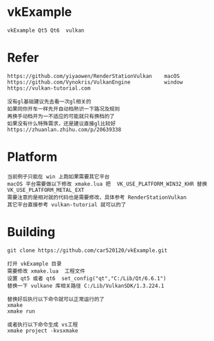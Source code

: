 # vkExample
    vkExample Qt5 Qt6  vulkan
# Refer
    https://github.com/yiyaowen/RenderStationVulkan    macOS
    https://github.com/Vynokris/VulkanEngine           window
    https://vulkan-tutorial.com
    
    没有gl基础建议先去看一次gl相关的
    如果同你开车一样先开自动档熟识一下路况及规则
    再换手动档开为一不适应的可能就只有换档的了
    如果没有什么特殊需求，还是建议直接gl比较好
    https://zhuanlan.zhihu.com/p/20639338
# Platform
    当前例子只能在 win 上跑如果需要其它平台
    macOS 平台需要做以下修改 xmake.lua 把  VK_USE_PLATFORM_WIN32_KHR 替换 VK_USE_PLATFORM_METAL_EXT
    需要注意的是相对就的代码也是需要修改，具体参考 RenderStationVulkan
    其它平台直接参考 vulkan-tutorial 就可以的了
# Building
    git clone https://github.com/car520120/vkExample.git
    
    打开 vkExample 目录
    需要修改 xmake.lua  工程文件
    设置 qt5 或者 qt6  set_config("qt","C:/Lib/Qt/6.6.1")
    替换一下 vulkane 库相关路径 C:/Lib/VulkanSDK/1.3.224.1

    替换好后执行以下命令就可以正常运行的了
    xmake 
    xmake run

    或者执行以下命令生成 vs工程
    xmake project -kvsxmake
